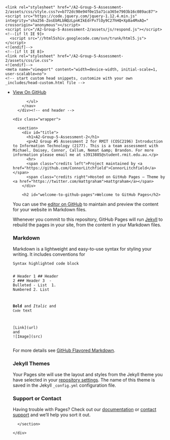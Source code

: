 <html lang="en-US" style=""><head>
    <meta charset="utf-8">
    <meta http-equiv="X-UA-Compatible" content="IE=edge">

<!-- Begin Jekyll SEO tag v2.7.1 -->
<title>Welcome to GitHub Pages | A2-Group-5-Assessment-2</title>
<meta name="generator" content="Jekyll v3.9.0">
<meta property="og:title" content="Welcome to GitHub Pages">
<meta property="og:locale" content="en_US">
<meta name="description" content="A2 Group #5 Assessment 2 for RMIT (COSC2196) Introduction to Information Technology (2177). This is a team assessment with Michael, Daisey, Connor, Callum, Nemat &amp; Brandon. For more information please email me at s3913885@student.rmit.edu.au.">
<meta property="og:description" content="A2 Group #5 Assessment 2 for RMIT (COSC2196) Introduction to Information Technology (2177). This is a team assessment with Michael, Daisey, Connor, Callum, Nemat &amp; Brandon. For more information please email me at s3913885@student.rmit.edu.au.">
<link rel="canonical" href="https://connorlitchfield.github.io/A2-Group-5-Assessment-2/">
<meta property="og:url" content="https://connorlitchfield.github.io/A2-Group-5-Assessment-2/">
<meta property="og:site_name" content="A2-Group-5-Assessment-2">
<meta name="twitter:card" content="summary">
<meta property="twitter:title" content="Welcome to GitHub Pages">
<script type="application/ld+json">
{"description":"A2 Group #5 Assessment 2 for RMIT (COSC2196) Introduction to Information Technology (2177). This is a team assessment with Michael, Daisey, Connor, Callum, Nemat &amp; Brandon. For more information please email me at s3913885@student.rmit.edu.au.","url":"https://connorlitchfield.github.io/A2-Group-5-Assessment-2/","@type":"WebSite","headline":"Welcome to GitHub Pages","name":"A2-Group-5-Assessment-2","@context":"https://schema.org"}</script>
<!-- End Jekyll SEO tag -->

    <link rel="stylesheet" href="/A2-Group-5-Assessment-2/assets/css/style.css?v=b772dc98e94f0e15a71ca365e7903b16c089ac87">
    <script src="https://code.jquery.com/jquery-1.12.4.min.js" integrity="sha256-ZosEbRLbNQzLpnKIkEdrPv7lOy9C27hHQ+Xp8a4MxAQ=" crossorigin="anonymous"></script>
    <script src="/A2-Group-5-Assessment-2/assets/js/respond.js"></script>
    <!--[if lt IE 9]>
      <script src="//html5shiv.googlecode.com/svn/trunk/html5.js"></script>
    <![endif]-->
    <!--[if lt IE 8]>
    <link rel="stylesheet" href="/A2-Group-5-Assessment-2/assets/css/ie.css">
    <![endif]-->
    <meta name="viewport" content="width=device-width, initial-scale=1, user-scalable=no">
    <!-- start custom head snippets, customize with your own _includes/head-custom.html file -->

<!-- Setup theme-color -->
<!-- start theme color meta headers -->
<meta name="theme-color" content="#353535">
<meta name="msapplication-navbutton-color" content="#353535">
<meta name="apple-mobile-web-app-status-bar-style" content="black-translucent">
<!-- end theme color meta headers -->


<!-- Setup Google Analytics -->



<!-- You can set your favicon here -->
<!-- link rel="shortcut icon" type="image/x-icon" href="/A2-Group-5-Assessment-2/favicon.ico" -->

<!-- end custom head snippets -->

  </head>
  <body class="vsc-initialized">
      <div id="header">
        <nav>
          <ul>
            <li class="fork"><a href="https://github.com/ConnorLitchfield/A2-Group-5-Assessment-2">View On GitHub</a></li>
            
          </ul>
        </nav>
      </div><!-- end header -->

    <div class="wrapper">

      <section>
        <div id="title">
          <h1>A2-Group-5-Assessment-2</h1>
          <p>A2 Group #5 Assessment 2 for RMIT (COSC2196) Introduction to Information Technology (2177). This is a team assessment with Michael, Daisey, Connor, Callum, Nemat &amp; Brandon. For more information please email me at s3913885@student.rmit.edu.au.</p>
          <hr>
          <span class="credits left">Project maintained by <a href="https://github.com/ConnorLitchfield">ConnorLitchfield</a></span>
          <span class="credits right">Hosted on GitHub Pages — Theme by <a href="https://twitter.com/mattgraham">mattgraham</a></span>
        </div>

        <h2 id="welcome-to-github-pages">Welcome to GitHub Pages</h2>

<p>You can use the <a href="https://github.com/ConnorLitchfield/A2-Group-5-Assessment-2/edit/main/docs/index.md">editor on GitHub</a> to maintain and preview the content for your website in Markdown files.</p>

<p>Whenever you commit to this repository, GitHub Pages will run <a href="https://jekyllrb.com/">Jekyll</a> to rebuild the pages in your site, from the content in your Markdown files.</p>

<h3 id="markdown">Markdown</h3>

<p>Markdown is a lightweight and easy-to-use syntax for styling your writing. It includes conventions for</p>

<div class="language-markdown highlighter-rouge"><div class="highlight"><pre class="highlight"><code>Syntax highlighted code block

<span class="gh"># Header 1</span>
<span class="gu">## Header 2</span>
<span class="gu">### Header 3</span>
<span class="p">
-</span> Bulleted
<span class="p">-</span> List
<span class="p">
1.</span> Numbered
<span class="p">2.</span> List

<span class="gs">**Bold**</span> and _Italic_ and <span class="sb">`Code`</span> text

<span class="p">[</span><span class="nv">Link</span><span class="p">](</span><span class="sx">url</span><span class="p">)</span> and !<span class="p">[</span><span class="nv">Image</span><span class="p">](</span><span class="sx">src</span><span class="p">)</span>
</code></pre></div></div>

<p>For more details see <a href="https://guides.github.com/features/mastering-markdown/">GitHub Flavored Markdown</a>.</p>

<h3 id="jekyll-themes">Jekyll Themes</h3>

<p>Your Pages site will use the layout and styles from the Jekyll theme you have selected in your <a href="https://github.com/ConnorLitchfield/A2-Group-5-Assessment-2/settings/pages">repository settings</a>. The name of this theme is saved in the Jekyll <code class="language-plaintext highlighter-rouge">_config.yml</code> configuration file.</p>

<h3 id="support-or-contact">Support or Contact</h3>

<p>Having trouble with Pages? Check out our <a href="https://docs.github.com/categories/github-pages-basics/">documentation</a> or <a href="https://support.github.com/contact">contact support</a> and we’ll help you sort it out.</p>


      </section>

    </div>
  

</body></html>